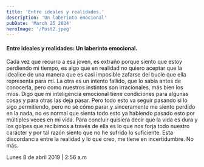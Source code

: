 ```yaml
---
title: 'Entre ideales y realidades.'
description: 'Un laberinto emocional'
pubDate: 'March 25 2024'
heroImage: '/Post2.jpeg'
---
```


<h4> Entre ideales y realidades: Un laberinto emocional. </h4>

Cada vez que recurro a esa joven, es extraño porque siento que estoy perdiendo mi tiempo, es algo que en realidad no quiero aceptar que la idealice de una manera que es casi imposible zafarse del bucle que ella representa para mí. La otra es un intento fallido, que lo sabía antes de conocerla, pero como nuestros instintos son irracionales, más bien los míos. Digo que mi inteligencia emocional tiene condiciones para algunas cosas y para otras las deja pasar. Pero todo esto va seguir pasando si lo sigo permitiendo, pero no sé cómo parar y sinceramente me siento perdido en la nada, no es normal que sienta todo esto ya habiendo pasado esto por múltiples veces en mi vida. Para concluir quisiera decir que la vida es dura y los golpes que recibimos a través de ella es lo que nos forja todo nuestro carácter y por tal razón siento que no he sufrido lo suficiente. Esta discordancia entre la realidad y lo que creo, me tiene en incertidumbre. No más.


Lunes 8 de abril 2019 | 2:56 a.m